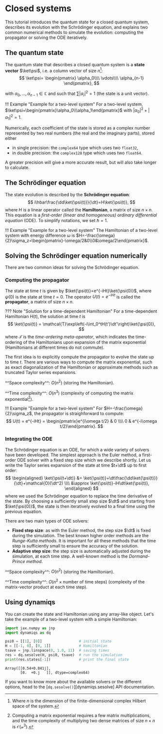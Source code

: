 # Closed systems

This tutorial introduces the quantum state for a closed quantum system, describes its evolution with the Schrödinger equation, and explains two common numerical methods to simulate the evolution: computing the propagator or solving the ODE iteratively.

## The quantum state

The quantum state that describes a closed quantum system is a **state vector** $\ket\psi$, i.e. a column vector of size $n$[^1]:
$$
    \ket\psi=
    \begin{pmatrix}
    \alpha_0\\\\
    \vdots\\\\
    \alpha_{n-1}
    \end{pmatrix},
$$
[^1]: Where $n$ is the dimension of the finite-dimensional complex Hilbert space of the system.

with $\alpha_0,\dots,\alpha_{n-1}\in\mathbb{C}$ and such that $\sum |\alpha_i|^2=1$ (the state is a unit vector).

!!! Example "Example for a two-level system"
    For a two-level system, $\ket\psi=\begin{pmatrix}\alpha_0\\\alpha_1\end{pmatrix}$ with $|\alpha_0|^2+|\alpha_1|^2=1$.

Numerically, each coefficient of the state is stored as a complex number represented by two real numbers (the real and the imaginary parts), stored either

- in single precision: the `complex64` type which uses two `float32`,
- in double precision: the `complex128` type which uses two `float64`.

A greater precision will give a more accurate result, but will also take longer to calculate.

## The Schrödinger equation

The state evolution is described by the **Schrödinger equation**:
$$
    i\hbar\frac{\dd\ket{\psi(t)}}{\dt}=H\ket{\psi(t)},
$$
where $H$ is a linear operator called the **Hamiltonian**, a matrix of size $n\times n$. This equation is a *first-order (linear and homogeneous) ordinary differential equation* (ODE). To simplify notations, we set $\hbar=1$.

!!! Example "Example for a two-level system"
    The Hamiltonian of a two-level system with energy difference $\omega$ is $H=-\frac{\omega}{2}\sigma_z=\begin{pmatrix}-\omega/2&0\\0&\omega/2\end{pmatrix}$.

## Solving the Schrödinger equation numerically

There are two common ideas for solving the Schrödinger equation.

### Computing the propagator

The state at time $t$ is given by $\ket{\psi(t)}=e^{-iHt}\ket{\psi(0)}$, where $\psi(0)$ is the state at time $t=0$. The operator $U(t)=e^{-iHt}$ is called the **propagator**, a matrix of size $n\times n$.

??? Note "Solution for a time-dependent Hamiltonian"
    For a time-dependent Hamiltonian $H(t)$, the solution at time $t$ is
    $$
        \ket{\psi(t)} = \mathcal{T}\exp\left(-i\int_0^tH(t')\dt'\right)\ket{\psi(0)},
    $$
    where $\mathcal{T}$ is the *time-ordering meta-operator*, which indicates the time-ordering of the Hamiltonians upon expansion of the matrix exponential (Hamiltonians at different times do not commute).

The first idea is to explicitly compute the propagator to evolve the state up to time $t$. There are various ways to compute the matrix exponential, such as exact diagonalization of the Hamiltonian or approximate methods such as truncated Taylor series expansions.

^^Space complexity^^: $O(n^2)$ (storing the Hamiltonian).

^^Time complexity^^: $O(n^3)$ (complexity of computing the matrix exponential[^2]).

[^2]: Computing a matrix exponential requires a few matrix multiplications, and the time complexity of multiplying two dense matrices of size $n\times n$ is $\mathcal{O(n^3)}$.

!!! Example "Example for a two-level system"
    For $H=-\frac{\omega}{2}\sigma_z$, the propagator is straighforward to compute:
    $$
        U(t) = e^{-iHt} = \begin{pmatrix}e^{i\omega t/2} & 0 \\\\ 0 & e^{-i\omega t/2}\end{pmatrix}.
    $$

### Integrating the ODE

The Schrödinger equation is an ODE, for which a wide variety of solvers have been developed. The simplest approach is the Euler method, a first-order ODE solver with a fixed step size which we describe shortly. Let us write the Taylor series expansion of the state at time $t+\dt$ up to first order:
$$
    \begin{aligned}
        \ket{\psi(t+\dt)} &= \ket{\psi(t)}+\dt\frac{\dd\ket{\psi(t)}}{\dt}+\mathcal{O}(\dt^2) \\\\
        &\approx \ket{\psi(t)}-iH\dt\ket{\psi(t)},
    \end{aligned}
$$
where we used the Schrödinger equation to replace the time derivative of the state. By choosing a sufficiently small step size $\dt$ and starting from $\ket{\psi(0)}$, the state is then iteratively evolved to a final time using the previous equation.

There are two main types of ODE solvers:

- **Fixed step size**: as with the Euler method, the step size $\dt$ is fixed during the simulation. The best known higher order methods are the *Runge-Kutta methods*. It is important for all these methods that the time step is sufficiently small to ensure the accuracy of the solution.
- **Adaptive step size**: the step size is automatically adjusted during the simulation, at each time step. A well-known method is the *Dormand-Prince method*.

^^Space complexity^^: $O(n^2)$ (storing the Hamiltonian).

^^Time complexity^^: $O(n^2\times\text{number of time steps})$ (complexity of the matrix-vector product at each time step).

## Using dynamiqs

You can create the state and Hamiltonian using any array-like object. Let's take the example of a two-level system with a simple Hamiltonian:

```python
import jax.numpy as jnp
import dynamiqs as dq

psi0 = [[1], [0]]                 # initial state
H = [[-1, 0], [0, 1]]             # Hamiltonian
tsave = jnp.linspace(0, 1.0, 11)  # saving times
res = dq.sesolve(H, psi0, tsave)  # run the simulation
print(res.states[-1])             # print the final state
```

```text title="Output"
Array([[0.54+0.841j],
       [0.  +0.j   ]], dtype=complex64)
```

If you want to know more about the available solvers or the different options, head to the [`dq.sesolve()`][dynamiqs.sesolve] API documentation.
